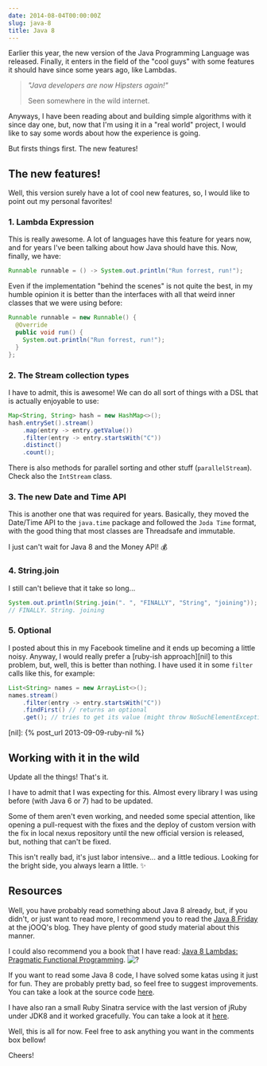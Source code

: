 ```yaml
---
date: 2014-08-04T00:00:00Z
slug: java-8
title: Java 8
---
```


Earlier this year, the new version of the Java Programming Language was
released. Finally, it enters in the field of the "cool guys" with some features
it should have since some years ago, like Lambdas.

> _"Java developers are now Hipsters again!"_
>
> Seen somewhere in the wild internet.

Anyways, I have been reading about and building simple algorithms with it
since day one, but, now that I'm using it in a "real world" project,
I would like to say some words about how the experience is going.

But firsts things first. The new features!

## The new features!

Well, this version surely have a lot of cool new features, so, I would like to
point out my personal favorites!

### 1. Lambda Expression

This is really awesome. A lot of languages have this feature for years now, and
for years I've been talking about how Java should have this. Now, finally,
we have:

```java
Runnable runnable = () -> System.out.println("Run forrest, run!");
```

Even if the implementation "behind the scenes" is not quite the best, in my
humble opinion it is better than the interfaces with all that weird inner
classes that we were using before:

```java
Runnable runnable = new Runnable() {
  @Override
  public void run() {
    System.out.println("Run forrest, run!");
  }
};
```

### 2. The Stream collection types

I have to admit, this is awesome! We can do all sort of things with a DSL that
is actually enjoyable to use:

```java
Map<String, String> hash = new HashMap<>();
hash.entrySet().stream()
    .map(entry -> entry.getValue())
    .filter(entry -> entry.startsWith("C"))
    .distinct()
    .count();
```

There is also methods for parallel sorting and other stuff (`parallelStream`).
Check also the `IntStream` class.

### 3. The new Date and Time API

This is another one that was required for years. Basically, they moved the
Date/Time API to the `java.time` package and followed the `Joda Time` format,
with the good thing that most classes are Threadsafe and immutable.

I just can't wait for Java 8 and the Money API! :moneybag:

### 4. String.join

I still can't believe that it take so long...

```java
System.out.println(String.join(". ", "FINALLY", "String", "joining"));
// FINALLY. String. joining
```

### 5. Optional

I posted about this in my Facebook timeline and it ends up becoming a little
noisy. Anyway, I would really prefer a [ruby-ish approach][nil] to this
problem, but, well, this is better than nothing. I have used it in some
`filter` calls like this, for example:

```java
List<String> names = new ArrayList<>();
names.stream()
    .filter(entry -> entry.startsWith("C"))
    .findFirst() // returns an optional
    .get(); // tries to get its value (might throw NoSuchElementException)
```

[nil]: {% post_url 2013-09-09-ruby-nil %}

## Working with it in the wild

Update all the things! That's it.

I have to admit that I was expecting for this. Almost every
library I was using before (with Java 6 or 7) had to be updated.

Some of them aren't even working, and needed some special attention, like
opening a pull-request with the fixes and the deploy of custom version with
the fix in local nexus repository until the new official version is released,
but, nothing that can't be fixed.

This isn't really bad, it's just labor intensive... and a little tedious.
Looking for the bright side, you always learn a little. :sparkles:

## Resources

Well, you have probably read something about Java 8 already, but, if you didn't,
or just want to read more, I recommend you to read the [Java 8 Friday][j8f] at
the jOOQ's blog. They have plenty of good study material about this manner.

I could also recommend you a book that I have read:
[Java 8 Lambdas: Pragmatic Functional Programming](http://www.amazon.com/gp/product/1449370772/ref=as_li_tl?ie=UTF8&camp=1789&creative=390957&creativeASIN=1449370772&linkCode=as2&tag=carlbeck-20&linkId=FLJGZ6WNDZWK7EQK).
![?](http://ir-na.amazon-adsystem.com/e/ir?t=carlbeck-20&l=as2&o=1&a=1449370772)

If you want to read some Java 8 code, I have solved some katas using it just
for fun. They are probably pretty bad, so feel free to suggest improvements.
You can take a look at the source code [here][katas].

I have also ran a small Ruby Sinatra service with the last version of jRuby
under JDK8 and it worked gracefully. You can take a look at it [here][danfe].

Well, this is all for now. Feel free to ask anything you want in the comments
box bellow!

Cheers!

[j8f]: http://blog.jooq.org/tag/java-8/
[katas]: https://github.com/caarlos0/java-katas
[danfe]: https://github.com/caarlos0/danfe-server
